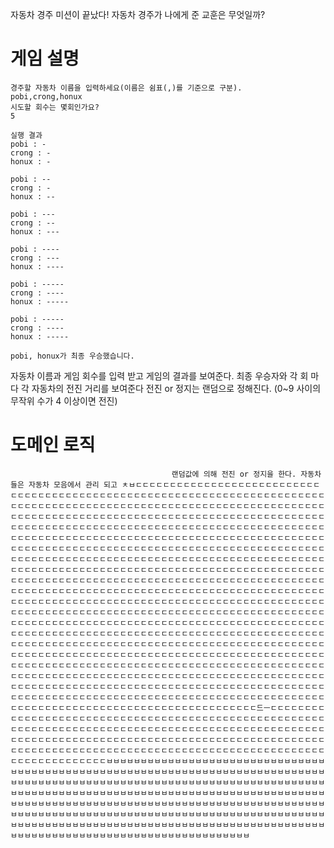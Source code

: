 
자동차 경주 미션이 끝났다!
자동차 경주가 나에게 준 교훈은 무엇일까? 

# 게임 설명
```
경주할 자동차 이름을 입력하세요(이름은 쉼표(,)를 기준으로 구분).
pobi,crong,honux
시도할 회수는 몇회인가요?
5

실행 결과
pobi : -
crong : -
honux : -

pobi : --
crong : -
honux : --

pobi : ---
crong : --
honux : ---

pobi : ----
crong : ---
honux : ----

pobi : -----
crong : ----
honux : -----

pobi : -----
crong : ----
honux : -----

pobi, honux가 최종 우승했습니다.

```
자동차 이름과 게임 회수를 입력 받고 게임의 결과를 보여준다.
최종 우승자와 각 회 마다 각 자동차의 전진 거리를 보여준다
전진 or 정지는 랜덤으로 정해진다. (0~9 사이의 무작위 수가 4 이상이면 전진)

# 도메인 로직

										랜덤값에 의해 전진 or 정지을 한다. 자동차들은 자동차 모음에서 관리 되고 ㅊㅂㄷㄷㄷㄷㄷㄷㄷㄷㄷㄷㄷㄷㄷㄷㄷㄷㄷㄷㄷㄷㄷㄷㄷㄷㄷㄷㄷㄷㄷㄷㄷㄷㄷㄷㄷㄷㄷㄷㄷㄷㄷㄷㄷㄷㄷㄷㄷㄷㄷㄷㄷㄷㄷㄷㄷㄷㄷㄷㄷㄷㄷㄷㄷㄷㄷㄷㄷㄷㄷㄷㄷㄷㄷㄷㄷㄷㄷㄷㄷㄷㄷㄷㄷㄷㄷㄷㄷㄷㄷㄷㄷㄷㄷㄷㄷㄷㄷㄷㄷㄷㄷㄷㄷㄷㄷㄷㄷㄷㄷㄷㄷㄷㄷㄷㄷㄷㄷㄷㄷㄷㄷㄷㄷㄷㄷㄷㄷㄷㄷㄷㄷㄷㄷㄷㄷㄷㄷㄷㄷㄷㄷㄷㄷㄷㄷㄷㄷㄷㄷㄷㄷㄷㄷㄷㄷㄷㄷㄷㄷㄷㄷㄷㄷㄷㄷㄷㄷㄷㄷㄷㄷㄷㄷㄷㄷㄷㄷㄷㄷㄷㄷㄷㄷㄷㄷㄷㄷㄷㄷㄷㄷㄷㄷㄷㄷㄷㄷㄷㄷㄷㄷㄷㄷㄷㄷㄷㄷㄷㄷㄷㄷㄷㄷㄷㄷㄷㄷㄷㄷㄷㄷㄷㄷㄷㄷㄷㄷㄷㄷㄷㄷㄷㄷㄷㄷㄷㄷㄷㄷㄷㄷㄷㄷㄷㄷㄷㄷㄷㄷㄷㄷㄷㄷㄷㄷㄷㄷㄷㄷㄷㄷㄷㄷㄷㄷㄷㄷㄷㄷㄷㄷㄷㄷㄷㄷㄷㄷㄷㄷㄷㄷㄷㄷㄷㄷㄷㄷㄷㄷㄷㄷㄷㄷㄷㄷㄷㄷㄷㄷㄷㄷㄷㄷㄷㄷㄷㄷㄷㄷㄷㄷㄷㄷㄷㄷㄷㄷㄷㄷㄷㄷㄷㄷㄷㄷㄷㄷㄷㄷㄷㄷㄷㄷㄷㄷㄷㄷㄷㄷㄷㄷㄷㄷㄷㄷㄷㄷㄷㄷㄷㄷㄷㄷㄷㄷㄷㄷㄷㄷㄷㄷㄷㄷㄷㄷㄷㄷㄷㄷㄷㄷㄷㄷㄷㄷㄷㄷㄷㄷㄷㄷㄷㄷㄷㄷㄷㄷㄷㄷㄷㄷㄷㄷㄷㄷㄷㄷㄷㄷㄷㄷㄷㄷㄷㄷㄷㄷㄷㄷㄷㄷㄷㄷㄷㄷㄷㄷㄷㄷㄷㄷㄷㄷㄷㄷㄷㄷㄷㄷㄷㄷㄷㄷㄷㄷㄷㄷㄷㄷㄷㄷㄷㄷㄷㄷㄷㄷㄷㄷㄷㄷㄷㄷㄷㄷㄷㄷㄷㄷㄷㄷㄷㄷㄷㄷㄷㄷㄷㄷㄷㄷㄷㄷㄷㄷㄷㄷㄷㄷㄷㄷㄷㄷㄷㄷㄷㄷㄷㄷㄷㄷㄷㄷㄷㄷㄷㄷㄷㄷㄷㄷㄷㄷㄷㄷㄷㄷㄷㄷㄷㄷㄷㄷㄷㄷㄷㄷㄷㄷㄷㄷㄷㄷㄷㄷㄷㄷㄷㄷㄷㄷㄷㄷㄷㄷㄷㄷㄷㄷㄷㄷㄷㄷㄷㄷㄷㄷㄷㄷㄷㄷㄷㄷㄷㄷㄷㄷㄷㄷㄷㄷㄷㄷㄷㄷㄷㄷㄷㄷㄷㄷㄷㄷㄷㄷㄷㄷㄷㄷㄷㄷㄷㄷㄷㄷㄷㄷㄷㄷㄷㄷㄷㄷㄷㄷㄷㄷㄷㄷㄷㄷㄷㄷㄷㄷㄷㄷㄷㄷㄷㄷㄷㄷㄷㄷㄷㄷㄷㄷㄷㄷㄷㄷㄷㄷㄷㄷㄷㄷㄷㄷㄷㄷㄷㄷㄷㄷㄷㄷㄷㄷㄷㄷㄷㄷㄷㄷㄷㄷㄷㄷㄷㄷㄷㄷㄷㄷㄷㄷㄷㄷㄷㄷㄷㄷㄷㄷㄷㄷㄷㄷㄷㄷㄷㄷㄷㄷㄷㄷㄷㄷㄷㄷㄷㄷㄷㄷㄷㄷㄷㄷㄷㄷㄷㄷㄷㄷㄷㄷㄷㄷㄷㄷㄷㄷㄷㄷㄷㄷㄷㄷㄷㄷㄷㄷㄷㄷㄷㄷㄷㄷㄷㄷㄷㄷㄷㄷㄷㄷㄷㄷㄷㄷㄷㄷㄷㄷㄷㄷㄷㄷㄷㄷㄷㄷㄷㄷㄷㄷㄷㄷㄷㄷㄷㄷㄷㄷㄷㄷㄷㄷㄷㄷㄷㄷㄷㄷㄷㄷㄷㄷㄷㄷㄷㄷㄷㄷㄷㄷㄷㄷㄷㄷㄷㄷㄷㄷㄷㄷㄷㄷㄷㄷㄷㄷㄷㄷㄷㄷㄷㄷㄷㄷㄷㄷㄷㄷㄷㄷㄷㄷㄷㄷㄷㄷㄷㄷㄷㄷㄷㄷㄷㄷㄷㄷㄷㄷㄷㄷㄷㄷㄷㄷㄷㄷㄷㄷㄷㄷㄷㄷㄷㄷㄷㄷㄷㄷㄷㄷㄷㄷㄷㄷㄷㄷㄷㄷㄷㄷㄷㄷㄷㄷㄷㄷㄷㄷㄷㄷㄷㄷㄷㄷㄷㄷㄷㄷㄷㄷㄷㄷㄷㄷㄷㄷㄷㄷㄷㄷㄷㄷㄷㄷㄷㄷㄷㄷㄷㄷㄷㄷㄷㄷㄷㄷㄷㄷㄷㄷㄷㄷㄷㄷㄷㄷㄷㄷㄷㄷㄷㄷㄷㄷㄷㄷㄷㄷㄷㄷㄷㄷㄷㄷㄷㄷㄷㄷㄷㄷㄷㄷㄷㄷㄷㄷㄷㄷㄷㄷㄷㄷㄷㄷㄷㄷㄷㄷㄷㄷㄷㄷㄷㄷㄷㄷㄷㄷㄷㄷㄷㄷㄷㄷㄷㄷㄷㄷㄷㄷㄷㄷㄷㄷ드ㅡㄷㄷㄷㄷㄷㄷㄷㄷㄷㄷㄷㄷㄷㄷㄷㄷㄷㄷㄷㄷㄷㄷㄷㄷㄷㄷㄷㄷㄷㄷㄷㄷㄷㄷㄷㄷㄷㄷㄷㄷㄷㄷㄷㄷㄷㄷㄷㄷㄷㄷㄷㄷㄷㄷㄷㄷㄷㄷㄷㄷㄷㄷㄷㄷㄷㄷㄷㄷㄷㄷㄷㄷㄷㄷㄷㄷㄷㄷㄷㄷㄷㄷㄷㄷㄷㄷㄷㄷㄷㄷㄷㄷㄷㄷㄷㄷㄷㄷㄷㄷㄷㄷㄷㄷㄷㄷㄷㄷㄷㄷㄷㄷㄷㄷㄷㄷㄷㄷㄷㄷㄷㄷㄷㄷㄷㄷㄷㄷㄷㄷㄷㄷㄷㄷㄷㄷㄷㄷㄷㄷㄷㄷㄷㄷㄷㄷㄷㄷㄷㄷㄷㄷㄷㄷㄷㄷㄷㄷㄷㄷㄷㄷㄷㄷㄷㄷㄷㄷㄷㄷㄷㄷㄷㄷㄷㄷㄷㄷㄷㄷㄷㄷㄷㄷㄷㄷㄷㄷㄷㄷㄷㄷㄷㄷㄷㄷㄷㄷㄷㄷㄷㄷㄷㄷㄷㄷㅂㅂㅂㅂㅂㅂㅂㅂㅂㅂㅂㅂㅂㅂㅂㅂㅂㅂㅂㅂㅂㅂㅂㅂㅂㅂㅂㅂㅂㅂㅂㅂㅂㅂㅂㅂㅂㅂㅂㅂㅂㅂㅂㅂㅂㅂㅂㅂㅂㅂㅂㅂㅂㅂㅂㅂㅂㅂㅂㅂㅂㅂㅂㅂㅂㅂㅂㅂㅂㅂㅂㅂㅂㅂㅂㅂㅂㅂㅂㅂㅂㅂㅂㅂㅂㅂㅂㅂㅂㅂㅂㅂㅂㅂㅂㅂㅂㅂㅂㅂㅂㅂㅂㅂㅂㅂㅂㅂㅂㅂㅂㅂㅂㅂㅂㅂㅂㅂㅂㅂㅂㅂㅂㅂㅂㅂㅂㅂㅂㅂㅂㅂㅂㅂㅂㅂㅂㅂㅂㅂㅂㅂㅂㅂㅂㅂㅂㅂㅂㅂㅂㅂㅂㅂㅂㅂㅂㅂㅂㅂㅂㅂㅂㅂㅂㅂㅂㅂㅂㅂㅂㅂㅂㅂㅂㅂㅂㅂㅂㅂㅂㅂㅂㅂㅂㅂㅂㅂㅂㅂㅂㅂㅂㅂㅂㅂㅂㅂㅂㅂㅂㅂㅂㅂㅂㅂㅂㅂㅂㅂㅂㅂㅂㅂㅂㅂㅂㅂㅂㅂㅂㅂㅂㅂㅂㅂㅂㅂㅂㅂㅂㅂㅂㅂㅂㅂㅂㅂㅂㅂㅂㅂㅂㅂㅂㅂㅂㅂㅂㅂㅂㅂㅂㅂㅂㅂㅂㅂㅂㅂㅂㅂㅂㅂㅂㅂㅂㅂㅂㅂㅂㅂㅂㅂㅂㅂㅂㅂㅂㅂㅂㅂㅂㅂㅂㅂㅂㅂㅂㅂㅂㅂㅂㅂㅂㅂㅂㅂㅂㅂㅂㅂㅂㅂㅂㅂㅂㅂㅂㅂㅂㅂㅂㅂㅂㅂㅂㅂㅂㅂㅂㅂㅂㅂㅂㅂㅂㅂㅂㅂㅂㅂㅂㅂㅂㅂㅂㅂㅂㅂㅂㅂㅂ


